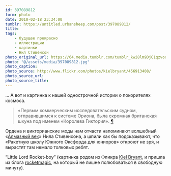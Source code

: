 ```yaml
---
id: 397089812
form: photo
date: 2010-02-18 23:34:00
tumblr: https://untitled.urbansheep.com/post/397089812/
title:
tags:
    - будущее прекрасно
    - иллюстрации
    - картинки
    - Нил Стивенсон
photo_original_url: https://64.media.tumblr.com/tumblr_kwi8lm9DjC1qzvoq0o1_500.jpg
photo: "@/assets/media/397089812.jpg"
photo_caption:
photo_source: http://www.flickr.com/photos/kielbryant/456913408/
photo_source_url:
photo_source_title:
---
```


<p>… А вот и картинка к нашей однострочной истории о покорителях космоса.</p>

<blockquote><p>«Первым коммерческим исследовательским судном, отправившимся к системе Ориона, была скромная британская шхуна под именем «Королева Гиктория». <a href="http://friendfeed.com/urbansheep/f27ef7ec">¶</a></p></blockquote>

<p>Ордена и викторианские моды нам отчасти напоминают волшебный «<a href="http://flibusta.net/b/157738">Алмазный век</a>» Нила Стивенсона, а шпили как бы подсказывают, что «Ракетную школу Южного Оксфорда для юниоров» откроют не зря, и вырастят там немало толковых ребят.</p>

<p>“Little Lord Rocket-boy” (картинка родом из Фликра <a href="http://www.flickr.com/photos/kielbryant/456913408/">Kiel Bryant</a>, и пришла из блога <a href="http://rocketmagic.tumblr.com/post/343078743/little-lord-rocket-boy-via">rocketmagic</a>, на который не лишне полюбоваться в свободную минуту).</p>
